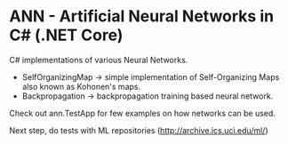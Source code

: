 ANN - Artificial Neural Networks in C# (.NET Core)
======================================

C# implementations of various Neural Networks. 

* SelfOrganizingMap -> simple implementation of Self-Organizing Maps also known as Kohonen's maps.
* Backpropagation -> backpropagation training based neural network.

Check out ann.TestApp for few examples on how networks can be used.


Next step, do tests with ML repositories (http://archive.ics.uci.edu/ml/)